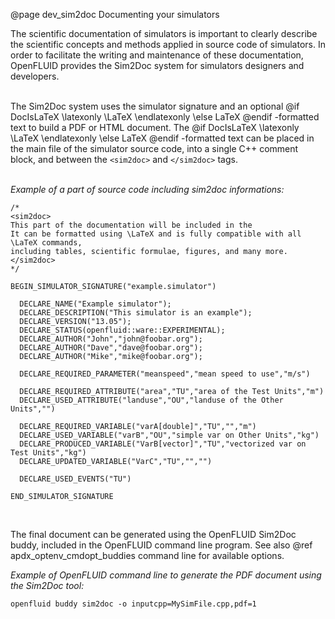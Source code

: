 @page dev_sim2doc Documenting your simulators

The scientific documentation of simulators is important to clearly describe
the scientific concepts and methods applied in source code of simulators.
In order to facilitate the writing and maintenance of these documentation,
OpenFLUID provides the Sim2Doc system for simulators designers and developers.  
<br/>

The Sim2Doc system uses the simulator signature and an optional
 @if DocIsLaTeX
\latexonly
\LaTeX 
 \endlatexonly
\else 
LaTeX 
 @endif 
-formatted text to build a PDF or HTML document. The 
 @if DocIsLaTeX
\latexonly
 \LaTeX 
  \endlatexonly
\else 
LaTeX 
 @endif 
-formatted text can be placed in the main file of the simulator source code, 
 into a single C++ comment block, and between the `<sim2doc>` and `</sim2doc>` tags.  
<br/>


_Example of a part of source code including sim2doc informations:_
```
/*
<sim2doc>
This part of the documentation will be included in the 
It can be formatted using \LaTeX and is fully compatible with all \LaTeX commands,
including tables, scientific formulae, figures, and many more.
</sim2doc>
*/

BEGIN_SIMULATOR_SIGNATURE("example.simulator")

  DECLARE_NAME("Example simulator");
  DECLARE_DESCRIPTION("This simulator is an example");
  DECLARE_VERSION("13.05");
  DECLARE_STATUS(openfluid::ware::EXPERIMENTAL);
  DECLARE_AUTHOR("John","john@foobar.org");
  DECLARE_AUTHOR("Dave","dave@foobar.org");
  DECLARE_AUTHOR("Mike","mike@foobar.org");
  
  DECLARE_REQUIRED_PARAMETER("meanspeed","mean speed to use","m/s")
  
  DECLARE_REQUIRED_ATTRIBUTE("area","TU","area of the Test Units","m")
  DECLARE_USED_ATTRIBUTE("landuse","OU","landuse of the Other Units","")
  
  DECLARE_REQUIRED_VARIABLE("varA[double]","TU","","m")
  DECLARE_USED_VARIABLE("varB","OU","simple var on Other Units","kg")
  DECLARE_PRODUCED_VARIABLE("VarB[vector]","TU","vectorized var on Test Units","kg")
  DECLARE_UPDATED_VARIABLE("VarC","TU","","")
  
  DECLARE_USED_EVENTS("TU")
  
END_SIMULATOR_SIGNATURE
```

<br/>

The final document can be generated using the OpenFLUID Sim2Doc buddy, 
included in the OpenFLUID command line program. See also @ref apdx_optenv_cmdopt_buddies command line for available options.

_Example of OpenFLUID command line to generate the PDF document using the Sim2Doc tool:_
```
openfluid buddy sim2doc -o inputcpp=MySimFile.cpp,pdf=1
```
